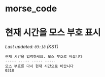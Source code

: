 # morse_code
# 현재 시간을 모스 부호 표시
<!-- MORSE_TIME_START -->
_Last updated: `03:18` (KST)_

```
현재 시간을 입력하세요. 모스 부호로 바꿉니다
----- ...-- .---- ---..
모스 부호를 다시 현재 시간으로 바꿉니다
0318
```
<!-- MORSE_TIME_END -->
